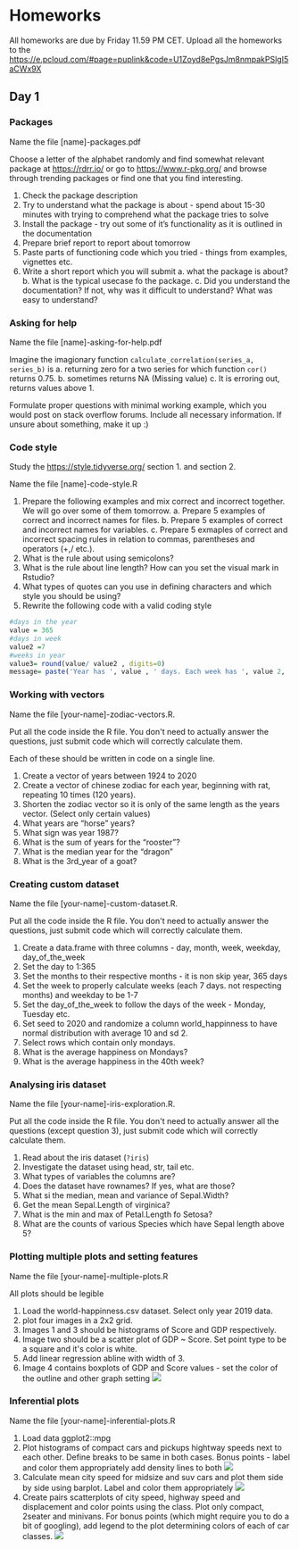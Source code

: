# Homeworks

All homeworks are due by Friday 11.59 PM CET. Upload all the homeworks to the https://e.pcloud.com/#page=puplink&code=U1Zoyd8ePgsJm8nmpakPSlgI5aCWx9X

## Day 1

### Packages
Name the file [name]-packages.pdf

Choose a letter of the alphabet randomly and find somewhat relevant package at https://rdrr.io/ or go to https://www.r-pkg.org/ and browse through trending packages or find one that you find interesting.

1. Check the package description
2. Try to understand what the package is about - spend about 15-30 minutes with trying to comprehend what the package tries to solve
3. Install the package - try out some of it’s functionality as it is outlined in the documentation
4. Prepare brief report to report about tomorrow
5. Paste parts of functioning code which you tried - things from examples, vignettes etc.
6. Write a short report which you will submit
    a. what the package is about?
    b. What is the typical usecase fo the package.
    c. Did you understand the documentation? If not, why was it difficult to understand? What was easy to understand?

### Asking for help
Name the file [name]-asking-for-help.pdf

Imagine the imagionary function `calculate_correlation(series_a, series_b)` is 
a. returning zero for a two series for which function `cor()` returns 0.75. 
b. sometimes returns NA (Missing value)
c. It is erroring out, returns values above 1. 

Formulate proper questions with minimal working example, which you would post on stack overflow forums. Include all necessary information. If unsure about something, make it up :)

### Code style
Study the https://style.tidyverse.org/ section 1. and section 2.

Name the file [name]-code-style.R

1. Prepare the following examples and mix correct and incorrect together. We will go over some of them tomorrow.
    a. Prepare 5 examples of correct and incorrect names for files. 
    b. Prepare 5 examples of correct and incorrect names for variables. 
    c. Prepare 5 exmaples of correct and incorrect spacing rules in relation to commas, parentheses and operators (+,/ etc.).
2. What is the rule about using semicolons?
3. What is the rule about line length? How can you set the visual mark in Rstudio?
4. What types of quotes can you use in defining characters and which style you should be using?
5. Rewrite the following code with a valid coding style

```r
#days in the year
value = 365
#days in week
value2 =7
#weeks in year
value3= round(value/ value2 , digits=0)
message= paste('Year has ', value , ' days. Each week has ', value 2, ' days. This means that the year has ',value3,' weeks.')
```

### Working with vectors
Name the file [your-name]-zodiac-vectors.R.

Put all the code inside the R file. You don't need to actually answer the questions, just submit code which will correctly calculate them.

Each of these should be written in code on a single line.

1. Create a vector of years between 1924 to 2020
2. Create a vector of chinese zodiac for each year, beginning with rat, repeating 10 times (120 years).
3. Shorten the zodiac vector so it is only of the same length as the years vector. (Select only certain values)
4. What years are “horse” years?
5. What sign was year 1987?
6. What is the sum of years for the “rooster”?
7. What is the median year for the “dragon”
8. What is the 3rd_year of a goat?

### Creating custom dataset
Name the file [your-name]-custom-dataset.R.

Put all the code inside the R file. You don't need to actually answer the questions, just submit code which will correctly calculate them.

1. Create a data.frame with three columns - day, month, week, weekday, day_of_the_week
2. Set the day to 1:365
3. Set the months to their respective months - it is non skip year, 365 days
4. Set the week to properly calculate weeks (each 7 days. not respecting months) and weekday to be 1-7
5. Set the day_of_the_week to follow the days of the week - Monday, Tuesday etc.
6. Set seed to 2020 and randomize a column world_happinness to have normal distribution with average 10 and sd 2.
7. Select rows which contain only mondays.
8. What is the average happiness on Mondays?
9. What is the average happiness in the 40th week?

### Analysing iris dataset

Name the file [your-name]-iris-exploration.R. 

Put all the code inside the R file. You don't need to actually answer all the questions (except question 3), just submit code which will correctly calculate them.

1. Read about the iris dataset (`?iris`)
2. Investigate the dataset using head, str, tail etc.
3. What types of variables the columns are?
4. Does the dataset have rownames? If yes, what are those?
5. What si the median, mean and variance of Sepal.Width?
6. Get the mean Sepal.Length of virginica?
7. What is the min and max of Petal.Length fo Setosa?
8. What are the counts of various Species which have Sepal length above 5?

### Plotting multiple plots and setting features

Name the file [your-name]-multiple-plots.R

All plots should be legible
1. Load the world-happinness.csv dataset. Select only year 2019 data.
2. plot four images in a 2x2 grid. 
3. Images 1 and 3 should be histograms of Score and GDP respectively.
4. Image two should be a scatter plot of GDP ~ Score. Set point type to be a square and it's color is white.
5. Add linear regression abline with width of 3. 
6. Image 4 contains boxplots of GDP and Score values - set the color of the outline and other graph setting
![](img/multiple-1.png)
  
### Inferential plots

Name the file [your-name]-inferential-plots.R

1. Load data ggplot2::mpg
2. Plot histograms of compact cars and pickups hightway speeds next to each other. Define breaks to be same in both cases. Bonus points - label and color them appropriately add density lines to both
![](img/inf-1.png)
3. Calculate mean city speed for midsize and suv cars and plot them side by side using barplot. Label and color them appropriately
![](img/inf-2.png)
4. Create pairs scatterplots of city speed, highway speed and displacement and color points using the class. Plot only compact, 2seater and minivans. For bonus points (which might require you to do a bit of googling), add legend to the plot determining colors of each of car classes.
![](img/inf-3.png)


